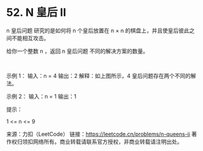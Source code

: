 # 52. N 皇后 II
n 皇后问题 研究的是如何将 n 个皇后放置在 n × n 的棋盘上，并且使皇后彼此之间不能相互攻击。

给你一个整数 n ，返回 n 皇后问题 不同的解决方案的数量。

 

示例 1：
输入：n = 4
输出：2
解释：如上图所示，4 皇后问题存在两个不同的解法。

示例 2：
输入：n = 1
输出：1
 

提示：

1 <= n <= 9

来源：力扣（LeetCode）
链接：https://leetcode.cn/problems/n-queens-ii
著作权归领扣网络所有。商业转载请联系官方授权，非商业转载请注明出处。